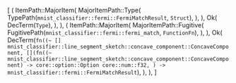 [
    (
        ItemPath::MajorItem(
            MajorItemPath::Type(
                TypePath(`mnist_classifier::fermi::FermiMatchResult`, `Struct`),
            ),
        ),
        Ok(
            DecTerm(`Type`),
        ),
    ),
    (
        ItemPath::MajorItem(
            MajorItemPath::Fugitive(
                FugitivePath(`mnist_classifier::fermi::fermi_match`, `FunctionFn`),
            ),
        ),
        Ok(
            DecTerm(`fn((~ [] mnist_classifier::line_segment_sketch::concave_component::ConcaveComponent, [](fn((~ mnist_classifier::line_segment_sketch::concave_component::ConcaveComponent) -> core::option::Option core::num::f32, ) -> mnist_classifier::fermi::FermiMatchResult`),
        ),
    ),
]
